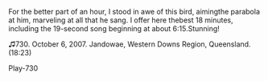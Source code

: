 For the better part of an hour, I stood in awe of this bird, aimingthe parabola at him, marveling at all that he sang. I offer here thebest 18 minutes, including the 19-second song beginning at about 6:15.Stunning!

♫730. October 6, 2007. Jandowae, Western Downs Region, Queensland.(18:23)

Play-730
